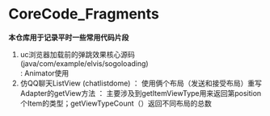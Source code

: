 # CoreCode_Fragments
**本仓库用于记录平时一些常用代码片段**<br>
1. uc浏览器加载前的弹跳效果核心源码 (java/com/example/elvis/sogoloading) <br>
:  Animator使用
2. 仿QQ聊天ListView   (chatlistdome)
：  使用俩个布局（发送和接受布局）重写Adapter的getView方法
：  主要涉及到getItemViewType用来返回第position个Item的类型；getViewTypeCount（）返回不同布局的总数
